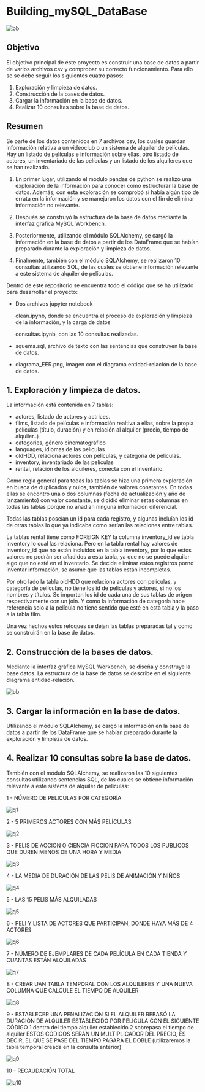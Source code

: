 # Building_mySQL_DataBase

![bb](https://github.com/AaronNebreda/Building_mySQL_DataBase/blob/main/img/Blockbuster.jpg)

## Objetivo

El objetivo principal de este proyecto es construir una base de datos a partir de varios archivos csv y comprobar su correcto funcionamiento. Para ello se se debe seguir los siguientes cuatro pasos: 

   1. Exploración y limpieza de datos.
   2. Construcción de la bases de datos.
   3. Cargar la información en la base de datos.
   4. Realizar 10 consultas sobre la base de datos.


## Resumen

Se parte de los datos contenidos en 7 archivos csv, los cuales guardan información relativa a un videoclub o un sistema de alquiler de películas. Hay un listado de películas e información sobre ellas, otro listado de actores, un inventariado de las películas y un listado de los alquileres que se han realizado.

1. En primer lugar, utilizando el módulo pandas de python se realizó una exploración de la información para conocer como estructurar la base de datos. Además, con esta exploración se comprobó si había algún tipo de errata en la información y se manejaron los datos con el fin de eliminar información no relevante.

2. Después se construyó la estructura de la base de datos mediante la interfaz gráfica MySQL Workbench.

3. Posteriormente, utilizando el módulo SQLAlchemy, se cargó la información en la base de datos a partir de los DataFrame que se habían preparado durante la exploración y limpieza de datos.

4. Finalmente, también con el módulo SQLAlchemy, se realizaron 10 consultas utilizando SQL, de las cuales se obtiene información relevante a este sistema de alquiler de películas.


Dentro de este repositorio se encuentra todo el código que se ha utilizado para desarrollar el proyecto: 

   - Dos archivos jupyter notebook 
   
        clean.ipynb, donde se encuentra el proceso de exploración y limpieza de la información, y la carga de datos
                 
        consultas.ipynb, con las 10 consultas realizadas.
                    
   - squema.sql, archivo de texto con las sentencias que construyen la base de datos.
    
   - diagrama_EER.png, imagen con el diagrama entidad-relación de la base de datos.
    
    
    
## 1. Exploración y limpieza de datos.
    
 
La información está contenida en 7 tablas:

   - actores, listado de actores y actrices.
   - films, listado de películas e información realtiva a ellas, sobre la propia películas (título, duración) y en relación al alquiler (precio, tiempo de alquiler..)
   - categories, género cinematográfico
   - languages, idiomas de las películas
   - oldHDD, relaciona actores con películas, y categoría de películas.
   - inventory, inventariado de las películas
   - rental, relación de los alquileres, conecta con el inventario.
 
Como regla general para todas las tablas se hizo una primera exploración en busca de duplicados y nulos, también de valores constantes. 
En todas ellas se encontró una o dos columnas (fecha de actualización y año de lanzamiento) con valor constante, se dicidió eliminar estas columnas en todas las tablas porque no añadían ninguna información diferencial.

Todas las tablas poseían un id para cada registro, y algunas incluían los id de otras tablas lo que ya indicaba como serían las relaciones entre tablas.

La tablas rental tiene como FOREIGN KEY la columna inventory_id ee tabla inventory lo cual las relaciona. Pero en la tabla rental hay valores de inventory_id que no están incluidos en la tabla inventory, por lo que estos valores no podrán ser añadidos a esta tabla, ya que no se puede alquilar algo que no esté en el inventario. Se decide eliminar estos registros porno inventar información, se asume que las tablas están incompletas.

Por otro lado la tabla oldHDD que relaciona actores con películas, y categoría de películas, no tiene los id  de peliculas y actores, si no los nombres y títulos. Se importan los id de cada una de sus tablas de origen respectivamente con un join. Y como la información de categoría hace referencia solo a la película no tiene sentido que esté en esta tabla y la paso a la tabla film.

Una vez hechos estos retoques se dejan las tablas preparadas tal y como se construirán en la base de datos.



## 2. Construcción de la bases de datos.

Mediante la interfaz gráfica MySQL Workbench, se diseña y construye la base datos. La estructura de la base de datos se describe en el siguiente diagrama entidad-relación.

![bb](https://github.com/AaronNebreda/Building_mySQL_DataBase/blob/main/src/diagrama_EER.png)



## 3. Cargar la información en la base de datos.

Utilizando el módulo SQLAlchemy, se cargó la información en la base de datos a partir de los DataFrame que se habían preparado durante la exploración y limpieza de datos.



## 4. Realizar 10 consultas sobre la base de datos.

También con el módulo SQLAlchemy, se realizaron las 10 siguientes consultas utilizando sentencias SQL, de las cuales se obtiene información relevante a este sistema de alquiler de películas:

1 - NÚMERO DE PELICULAS POR CATEGORÍA

![q1](https://github.com/AaronNebreda/Building_mySQL_DataBase/blob/main/img/queries/query_1.JPG)

2 - 5 PRIMEROS ACTORES CON MÁS PELÍCULAS

![q2](https://github.com/AaronNebreda/Building_mySQL_DataBase/blob/main/img/queries/query_2.JPG)

3 - PELIS DE ACCION O CIENCIA FICCION PARA TODOS LOS PUBLICOS QUE DUREN MENOS DE UNA HORA Y MEDIA

![q3](https://github.com/AaronNebreda/Building_mySQL_DataBase/blob/main/img/queries/query_3.JPG)

4 - LA MEDIA DE DURACIÓN DE LAS PELIS DE ANIMACIÓN Y NIÑOS

![q4](https://github.com/AaronNebreda/Building_mySQL_DataBase/blob/main/img/queries/query_4.JPG)

5 - LAS 15 PELIS MÁS ALQUILADAS

![q5](https://github.com/AaronNebreda/Building_mySQL_DataBase/blob/main/img/queries/query_5.JPG)

6 - PELI Y LISTA DE ACTORES QUE PARTICIPAN, DONDE HAYA MÁS DE 4 ACTORES

![q6](https://github.com/AaronNebreda/Building_mySQL_DataBase/blob/main/img/queries/query_6.JPG)

7 - NÚMERO DE EJEMPLARES DE CADA PELÍCULA EN CADA TIENDA Y CUANTAS ESTÁN ALQUILADAS

![q7](https://github.com/AaronNebreda/Building_mySQL_DataBase/blob/main/img/queries/query_7.JPG)

8 - CREAR UAN TABLA TEMPORAL CON LOS ALQUILERES Y UNA NUEVA COLUMNA QUE CALCULE EL TIEMPO DE ALQUILER

![q8](https://github.com/AaronNebreda/Building_mySQL_DataBase/blob/main/img/queries/query_8.JPG)

9 - ESTABLECER UNA PENALIZACIÓN SI EL ALQUILER REBASÓ LA DURACIÓN DE ALQUILER ESTABLECIDO POR PELÍCULA CON EL SIGUIENTE CÓDIGO 1 dentro del tiempo alquiler establecido 2 sobrepasa el tiempo de alquiler ESTOS CÓDIGOS SERÁN UN MULTIPLICADOR DEL PRECIO, ES DECIR, EL QUE SE PASE DEL TIEMPO PAGARÁ EL DOBLE (utilizaremos la tabla temporal creada en la consulta anterior)

![q9](https://github.com/AaronNebreda/Building_mySQL_DataBase/blob/main/img/queries/query_9.JPG)

10 - RECAUDACIÓN TOTAL

![q10](https://github.com/AaronNebreda/Building_mySQL_DataBase/blob/main/img/queries/query_10.JPG)



